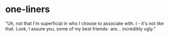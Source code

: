 # one-liners

"Uh, not that I'm superficial in who I choose to associate with. I - it's not like that. Look, I assure you, some of my best friends- are... incredibly ugly."
